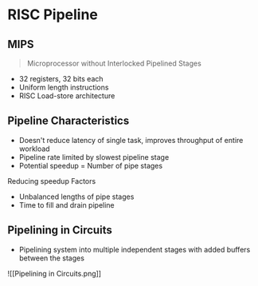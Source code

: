 # RISC Pipeline

## MIPS

> Microprocessor without Interlocked Pipelined Stages

- 32 registers, 32 bits each
- Uniform length instructions
- RISC Load-store architecture

## Pipeline Characteristics

- Doesn't reduce latency of single task, improves throughput of entire workload
- Pipeline rate limited by slowest pipeline stage
- Potential speedup = Number of pipe stages

Reducing speedup Factors
- Unbalanced lengths of pipe stages
- Time to fill and drain pipeline

## Pipelining in Circuits

- Pipelining system into multiple independent stages with added buffers between the stages

![[Pipelining in Circuits.png]]



